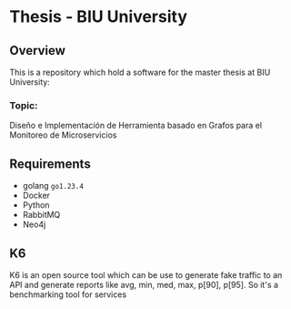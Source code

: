 # Thesis - BIU University

## Overview

This is a repository which hold a software for the master thesis at BIU University:

### Topic:

Diseño e Implementación de Herramienta basado en Grafos para el Monitoreo de Microservicios

## Requirements

- golang `go1.23.4`
- Docker
- Python
- RabbitMQ
- Neo4j

## K6

K6 is an open source tool which can be use to generate fake traffic to an API and generate reports like avg, min, med, max, p[90], p[95].
So it's a benchmarking tool for services
